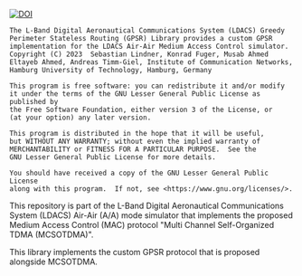 [![DOI](https://zenodo.org/badge/DOI/10.5281/zenodo.8082919.svg)](https://doi.org/10.5281/zenodo.8082919)
    
    The L-Band Digital Aeronautical Communications System (LDACS) Greedy Perimeter Stateless Routing (GPSR) Library provides a custom GPSR implementation for the LDACS Air-Air Medium Access Control simulator.
    Copyright (C) 2023  Sebastian Lindner, Konrad Fuger, Musab Ahmed Eltayeb Ahmed, Andreas Timm-Giel, Institute of Communication Networks, Hamburg University of Technology, Hamburg, Germany

    This program is free software: you can redistribute it and/or modify
    it under the terms of the GNU Lesser General Public License as published by
    the Free Software Foundation, either version 3 of the License, or
    (at your option) any later version.

    This program is distributed in the hope that it will be useful,
    but WITHOUT ANY WARRANTY; without even the implied warranty of
    MERCHANTABILITY or FITNESS FOR A PARTICULAR PURPOSE.  See the
    GNU Lesser General Public License for more details.

    You should have received a copy of the GNU Lesser General Public License
    along with this program.  If not, see <https://www.gnu.org/licenses/>.

This repository is part of the L-Band Digital Aeronautical Communications System (LDACS) Air-Air (A/A) mode simulator that implements the proposed Medium Access Control (MAC) protocol "Multi Channel Self-Organized TDMA (MCSOTDMA)".

This library implements the custom GPSR protocol that is proposed alongside MCSOTDMA.
